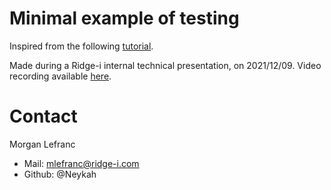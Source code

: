 # Minimal example of testing

Inspired from the following [tutorial](https://blog.miguelgrinberg.com/post/how-to-write-unit-tests-in-python-part-1-fizz-buzz).

Made during a Ridge-i internal technical presentation, on 2021/12/09.
Video recording available [here](https://drive.google.com/drive/folders/1aABnOqA2MMVy3402a7edFAANo45_DGUj).

# Contact

Morgan Lefranc
- Mail: mlefranc@ridge-i.com
- Github: @Neykah
